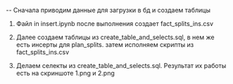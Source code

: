 -- Сначала приводим данные для загрузки в бд и создаем таблицы
   1. Файл in insert.ipynb после выполнения создает fact_splits_ins.csv
   2. Далее создаем таблицы из create_table_and_selects.sql, в нем же есть инсерты для plan_splits.
      затем исполняем скрипты из fact_splits_ins.csv

   3. Делаем селекты из create_table_and_selects.sql. Результат их работы есть на скриншоте 1.png и 2.png
